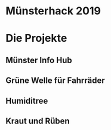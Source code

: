 # Münsterhack 2019

# Die Projekte

## Münster Info Hub

## Grüne Welle für Fahrräder

## Humiditree

## Kraut und Rüben
